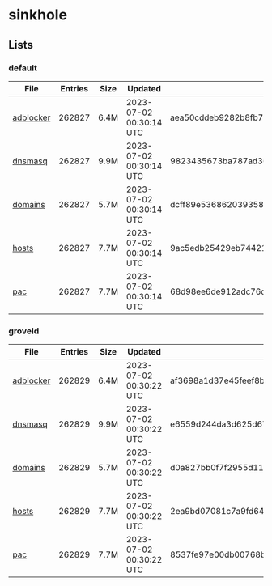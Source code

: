 # sinkhole

## Lists

### default

|File|Entries|Size|Updated|Hash|
|-|-|-|-|-|
|[adblocker](https://raw.githubusercontent.com/groveld/sinkhole/lists/default/adblocker.txt)|262827|6.4M|2023-07-02 00:30:14 UTC|aea50cddeb9282b8fb7a254d6796586710f6d8dfec5cebb798ef3848a2f7aa88|
|[dnsmasq](https://raw.githubusercontent.com/groveld/sinkhole/lists/default/dnsmasq.txt)|262827|9.9M|2023-07-02 00:30:14 UTC|9823435673ba787ad3613d2e58fef8601923197ddbbcef76f22deb3b85a4ff09|
|[domains](https://raw.githubusercontent.com/groveld/sinkhole/lists/default/domains.txt)|262827|5.7M|2023-07-02 00:30:14 UTC|dcff89e536862039358f15b9c322050528392a457818d02bd93effa5f4dd8c56|
|[hosts](https://raw.githubusercontent.com/groveld/sinkhole/lists/default/hosts.txt)|262827|7.7M|2023-07-02 00:30:14 UTC|9ac5edb25429eb744219a5d3f8b8cddd4d1f90ed76b8f83a567abb2cf7f882b4|
|[pac](https://raw.githubusercontent.com/groveld/sinkhole/lists/default/pac.txt)|262827|7.7M|2023-07-02 00:30:14 UTC|68d98ee6de912adc76cbd509d903865d4aa5b38960aa26103c22b2a4755fa4ed|

### groveld

|File|Entries|Size|Updated|Hash|
|-|-|-|-|-|
|[adblocker](https://raw.githubusercontent.com/groveld/sinkhole/lists/groveld/adblocker.txt)|262829|6.4M|2023-07-02 00:30:22 UTC|af3698a1d37e45feef8b674c9e79146869f7fcbff437cbef25ac4512f5d63142|
|[dnsmasq](https://raw.githubusercontent.com/groveld/sinkhole/lists/groveld/dnsmasq.txt)|262829|9.9M|2023-07-02 00:30:22 UTC|e6559d244da3d625d67e5e4a1287eeafe7a33e8a407c7c96a0bbdd83333fe271|
|[domains](https://raw.githubusercontent.com/groveld/sinkhole/lists/groveld/domains.txt)|262829|5.7M|2023-07-02 00:30:22 UTC|d0a827bb0f7f2955d11f0a77539c6fe59af619581741f5ad505a00cd089f35f1|
|[hosts](https://raw.githubusercontent.com/groveld/sinkhole/lists/groveld/hosts.txt)|262829|7.7M|2023-07-02 00:30:22 UTC|2ea9bd07081c7a9fd64d662809397bb6618ec34e1cba7581da04ae6e64327b6a|
|[pac](https://raw.githubusercontent.com/groveld/sinkhole/lists/groveld/pac.txt)|262829|7.7M|2023-07-02 00:30:22 UTC|8537fe97e00db00768b31e5b9ad8d170002257b9f04a4ebfad1e1e621196c43d|
